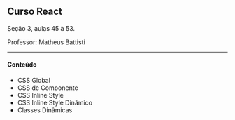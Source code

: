 ## Curso React

Seção 3, aulas 45 à 53.

Professor: Matheus Battisti

------------
#### Conteúdo

- CSS Global
- CSS de Componente
- CSS Inline Style
- CSS Inline Style Dinâmico
- Classes Dinâmicas